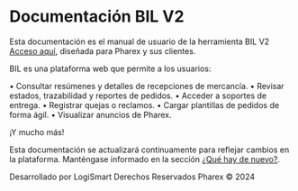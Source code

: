 # Documentación BIL V2

Esta documentación es el manual de usuario de la herramienta BIL V2 [Acceso aquí](http://129.146.151.238/bilv2/index.php/Login/login/), diseñada para Pharex y sus clientes.

BIL es una plataforma web que permite a los usuarios:

• Consultar resúmenes y detalles de recepciones de mercancía.
• Revisar estados, trazabilidad y reportes de pedidos.
• Acceder a soportes de entrega.
• Registrar quejas o reclamos.
• Cargar plantillas de pedidos de forma ágil.
• Visualizar anuncios de Pharex.

¡Y mucho más!

Esta documentación se actualizará continuamente para reflejar cambios en la plataforma. Manténgase informado en la sección [¿Qué hay de nuevo?](whatsnew.md).


Desarrollado por LogiSmart
Derechos Reservados Pharex © 2024